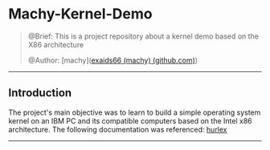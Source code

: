 # Machy-Kernel-Demo
>  @Brief: This is a project repository about a kernel demo based on the X86 architecture
>
> @Author: [machy]([exaids66 (machy) (github.com)](https://github.com/exaids66))

****

## Introduction

The project's main objective was to learn to build a simple operating system kernel on an IBM PC and its compatible computers based on the Intel x86 architecture. The following documentation was referenced: [hurlex](http://wiki.0xffffff.org/)

****

